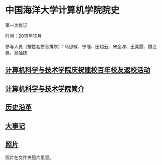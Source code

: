 # 中国海洋大学计算机学院院史

第一次修订

时间：2019年10月

参与人员（按姓名拼音排序）：马思敏、宁瞳、田超云、宋金澳、王美霞、魏江枫、翁灿镔

## [计算机科学与技术学院庆祝建校百年校友返校活动](2024anniversary.md)

## [计算机科学与技术学院简介](计算机系简介.md)

## [历史沿革](历史沿革.md)

## [大事记](大事记.md)

## [照片](照片)
照片在文件夹照片里里。
